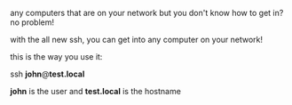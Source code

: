 any computers that are on your network but you don't know how to get in? no problem!

with the all new ssh, you can get into any computer on your network!

this is the way you use it:


ssh **john**@**test.local**

**john** is the user and **test.local** is the hostname
